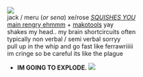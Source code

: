 ![](https://autism.crd.co/assets/images/gallery01/23c4664a_original.gif?v=aaa3f391)  
jack / meru (*or sena*) xe/rose [*SQUISHES YOU*](https://github.com/ichikuu)  
[main rengry ehmmm](https://rentry.org/scenario_liar) + [makotools](https://enstars.link/@matenrou) yay  
shakes my head.. my brain shortcircuits often  
typically non verbal / semi verbal sorryy  
pull up in the whip and go fast like ferrawriiiii  
im cringe so be careful its like the plague  
+ **IM GOING TO EXPLODE.** ![](https://cdn.discordapp.com/attachments/729124835296280689/1087785064059916319/image.png)  
